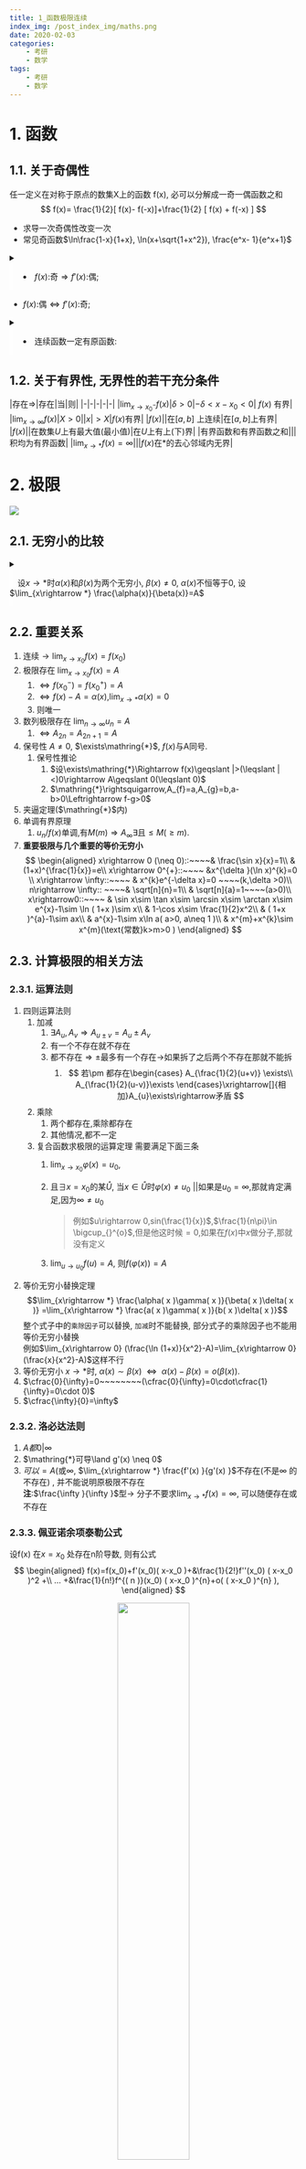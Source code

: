 ```yaml
---
title: 1_函数极限连续
index_img: /post_index_img/maths.png
date: 2020-02-03
categories:
    - 考研
    - 数学
tags:
    - 考研
    - 数学
---
```


<style>
summary{
    outline:none!important;
    text-align:left !important;
}
details{
  margin-left:0px !important;
  background:  linear-gradient(to right,#ffffff88 5px,#ffffff00 0) !important;
  text-align: center!important;
}
details summary::-webkit-details-marker { 
    display: none !important;
}
</style>


# 1. 函数

## 1.1. 关于奇偶性

任一定义在对称于原点的数集X上的函数 f(x), 必可以分解成一奇一偶函数之和  
$$
f(x)= \frac{1}{2}[ f(x)- f(-x)]+\frac{1}{2} [ f(x) + f(-x) ]
$$
- 求导一次奇偶性改变一次
- 常见奇函数$\ln\frac{1-x}{1+x}, \ln(x+\sqrt{1+x^2}), \frac{e^x- 1}{e^x+1}$

<details> 
<summary>

- $f(x)$:奇$\Rightarrow f'(x)$:偶;

</summary>

 $$
   \begin{aligned}
    \Rightarrow充分性   \xrightarrow[]{奇函数}&f(x)=-f(-x)\\
       \rightarrow& f'(x)=-(f(-x))'\\
       \rightarrow& f'(x)=f'(-x)\\
       \nLeftarrow必要性 \xrightarrow[]{偶函数}& f'(x)=f'(-x)\\
      & f(x)=\int_{0}^{x}f'(t)dt+C\\
      & f(-x)=\underbrace{\int_{0}^{-x}f'(t)dt}_{^{t=-u}\int_{0}^{-x}f'(-u)(-dt)=-\int_{0}^{x}f'(u)du}+C\\
       \xrightarrow[]{C=0}& f(x)为奇函数
   \end{aligned}
$$
`解释`: 连续的偶函数其原函数`之一`是奇函数; 

</details>

- $f(x)$:偶$\Leftrightarrow f'(x)$:奇;

<details> 
<summary>

- 连续函数一定有原函数:

</summary>

如果f(x)连续,则$(\int_{a}^{x}f(x)dx)'=f(x)$, 所以变上限积分至少是一个原函数

</details>


## 1.2. 关于有界性, 无界性的若干充分条件

|存在$\Rightarrow$|存在|当|则|
|-|-|-|-|-|
|$\lim_{x\rightarrow x_0^-} f(x)$|$\delta >0$|$-\delta<x-x_{0}<0$| $f(x)$ 有界|
|$\lim_{x\rightarrow \infty} f(x)$|$X>0$|$\vert x\vert>X$|$f(x)$有界|
|$f(x)$||在$[ a, b]$ 上连续|在$[ a, b ]$上有界|
|$f(x)$||在数集$U$上有最大值(最小值)|在$U$上有上(下)界|
|有界函数和有界函数之和|||积均为有界函数|
|$\lim_{x\rightarrow *} f(x)=\infty$|||$f(x)$在$*$的去心邻域内无界|


# 2. 极限

![](1_%E5%87%BD%E6%95%B0%E6%9E%81%E9%99%90%E8%BF%9E%E7%BB%AD/2020-03-22-12-55-45.png)

## 2.1. 无穷小的比较

<details> 
<summary>

&ensp;&ensp;设$x \rightarrow *$时$\alpha(x)$和$\beta(x)$为两个无穷小, $\beta(x)\neq 0$, $\alpha(x)$不恒等于0, 设$\lim_{x\rightarrow *} \frac{\alpha(x)}{\beta(x)}=A$  

</summary>

$$
\begin{aligned}
  A\neq 0 ::~~~~& 同阶无穷小\\
  =1::~~~~& 等价 \alpha(x)\sim \beta(x)\\
  =0::~~~~& \alpha为\beta高阶\rightarrow \alpha(x)=o(\beta(x))\\
  =\infty::~~~~& \alpha为\beta低阶
\end{aligned}
$$

</details>

## 2.2. 重要关系

1. 连续$\rightarrow \lim_{x\rightarrow x_0}f(x)=f(x_0)$
2. 极限存在 $\lim_{x\rightarrow x_{0}}f(x)=A$
   1. $\Leftrightarrow f(x_{0}^{-})=f(x_{0}^{+})=A$
   2. $\Leftrightarrow f(x)-A=\alpha (x)$,$\lim_{x\rightarrow *} \alpha (x)=0$
   3. 则唯一
3. 数列极限存在 $\lim_{n\rightarrow \infty} u_{n}=A$
   1. $\Leftrightarrow A_{2n}=A_{2n+1}=A$
4. 保号性
    $A\neq 0$, $\exists\mathring{*}$, $f(x)$与A同号.  
   1. 保号性推论
      1. $设\exists\mathring{*}\Rightarrow f(x)\geqslant |>(\leqslant |<)0\rightarrow A\geqslant 0(\leqslant 0)$
      2. $\mathring{*}\rightsquigarrow,A_{f}=a,A_{g}=b,a-b>0\Leftrightarrow f-g>0$
5. 夹逼定理($\mathring{*}$内)  
6. 单调有界原理
   1. ${ u_n }$/$f(x)$单调,有$M( m )\Rightarrow A_{\infty}\exists$且$\leqslant M( \geqslant m )$.  
7.  **重要极限与几个重要的等价无穷小**  
$$
\begin{aligned}
  x\rightarrow 0 (\neq 0)::~~~~& \frac{\sin x}{x}=1\\
  & (1+x)^{\frac{1}{x}}=e\\
 x\rightarrow 0^{+}::~~~~ &x^{\delta }(\ln x)^{k}=0 \\
 x\rightarrow \infty::~~~~ & x^{k}e^{-\delta x}=0 ~~~~(k,\delta >0)\\
  n\rightarrow \infty:: ~~~~& \sqrt[n]{n}=1\\
  & \sqrt[n]{a}=1~~~~(a>0)\\
 x\rightarrow0::~~~~ & \sin x\sim \tan x\sim \arcsin x\sim \arctan x\sim e^{x}-1\sim \ln ( 1+x )\sim x\\
 & 1-\cos x\sim \frac{1}{2}x^2\\
 & ( 1+x )^{a}-1\sim ax\\
 & a^{x}-1\sim x\ln a( a>0, a\neq 1 )\\
 & x^{m}+x^{k}\sim x^{m}(\text{常数}k>m>0 )
\end{aligned}
$$

## 2.3. 计算极限的相关方法

### 2.3.1. 运算法则

1. 四则运算法则
    1. 加减
       1. $\exists A_{u},A_{v}\Rightarrow A_{u\pm v}=A_{u}\pm A_{v}$
       2. 有一个不存在就不存在
       3. 都不存在$\Rightarrow \pm$最多有一个存在$\rightarrow$如果拆了之后两个不存在那就不能拆
          1. $$
                若\pm 都存在\begin{cases}
                   A_{\frac{1}{2}(u+v)} \exists\\
                    A_{\frac{1}{2}(u-v)}\exists 
                \end{cases}\xrightarrow[]{相加}A_{u}\exists\rightarrow矛盾
             $$
    2. 乘除
       1. 两个都存在,乘除都存在
       2. 其他情况,都不一定
    3. 复合函数求极限的运算定理
       需要满足下面三条
       1. $\lim_{x\rightarrow x_0} \varphi(x)=u_0,$
       2. 且$\exists x=x_0$的某$\mathring{U}$, 当$x\in \mathring{U}$时$\varphi(x)\neq u_0$
       ||如果是$u_0=\infty$,那就肯定满足,因为$\infty \neq u_0$
          
            > 例如$u\rightarrow 0,sin(\frac{1}{x})$,$\frac{1}{n\pi}\in \bigcup_{}^{o}$,但是他这时候$=0$,如果在$f(x)$中$x$做分子,那就没有定义
       1. $\lim_{u\rightarrow u_0} f(u)=A$, 则$f(\varphi(x))=A$
2.  等价无穷小替换定理  
    $$\lim_{x\rightarrow *} \frac{\alpha( x )\gamma( x )}{\beta( x )\delta( x )} =\lim_{x\rightarrow *} \frac{a( x )\gamma( x )}{b( x )\delta( x )}$$ 
    整个式子中的`乘除因子`可以替换, `加减`时不能替换, 部分式子的乘除因子也不能用等价无穷小替换  
    例如$\lim_{x\rightarrow 0} (\frac{\ln (1+x)}{x^2}-A)=\lim_{x\rightarrow 0} (\frac{x}{x^2}-A)$这样不行
3. 等价无穷小 $x\rightarrow *$时, $\alpha( x )\sim \beta( x )~~\Leftrightarrow~~\alpha(x)-\beta( x )=o( \beta( x ) ).$
4. $\cfrac{0}{\infty}=0~~~~~~~~(\cfrac{0}{\infty}=0\cdot\cfrac{1}{\infty}=0\cdot 0)$
5. $\cfrac{\infty}{0}=\infty$

### 2.3.2. 洛必达法则


1. $A都0|\infty$
2. $\mathring{*}可导\land g'(x) \neq 0$
3. $可以=A($或$\infty$, 
    $\lim_{x\rightarrow *} \frac{f'(x) }{g'(x) }$不存在(不是$\infty$ 的不存在) , 并不能说明原极限不存在  
**注**:$\frac{\infty }{\infty }$型$\rightarrow$ 分子不要求$\lim_{x\rightarrow *} f(x) =\infty$, 可以随便存在或不存在

### 2.3.3. 佩亚诺余项泰勒公式

设f(x) 在$x=x_0$ 处存在n阶导数, 则有公式  
$$
\begin{aligned}
f(x)=f(x_0)+f'(x_0)( x-x_0 )+&\frac{1}{2!}f''(x_0) ( x-x_0 )^2 +\\
... +&\frac{1}{n!}f^{( n )}(x_0) ( x-x_0 )^{n}+o( ( x-x_0 )^{n} ), 
\end{aligned}
$$
<center><img src="1_%E5%87%BD%E6%95%B0%E6%9E%81%E9%99%90%E8%BF%9E%E7%BB%AD/2020-03-01-17-47-16.png" width=50%/></center>

$df=f(x)-f(x_{0})$;$dx=x-x_{0}$
其中, $\lim_{x\rightarrow x_0}\frac{o( ( x-x_0 )^{n} )}{( x-x_0)^{n}}=0$.
几个常用函数的x=0处展开的佩亚诺余项泰勒公式如下  
1. $e^{x}=1+x+\frac{1}{2!}x^2+... +\frac{1}{n!}x^{n}+o( x^{n} )$; 
2. $\sin x=x-\frac{1}{3!}x^3+... +\frac{( -1 )^{n}}{( 2n+1 )!}x^{2n+1}+o( x^{2n+2} )$ 
3. $\cos x=1-\frac{1}{2!}x^2+... + \frac{( -1 )^{n}}{( 2n )!}x^{2n} +o( x^{2n+1} );$  
4. $\ln ( 1+x )=x-\frac{x^2}{2}+\frac{x^3}{3}-... +( -1 )^{n-1}\frac{x^{n}}{n}+o( x^{n} )$  
5. $( 1+x )^{m}=1+mx+\frac{m( m-1 )}{2!}x^2+... +\frac{m( m-1 )... ( m-n+1 )}{n!}x^{n}+o( x^{n} )$ 
6. $\frac{1}{1-x}=\sum_{n=1}^{\infty}x^{n}$&ensp; <font color=#4169E1>(几何级数)</font>

### 2.3.4. 利用积分和式求极限

设$f(x)$在$[0, 1]$上连续,
$$
\begin{aligned} u_n=\frac{1}{n}\sum_{i=1}^{n} f(\frac{i}{n})\text{或}
u_n=\frac{1}{n}\sum_{i=0}^{n-1})f(\frac{i}{n}), \\
\text{则} \lim_{n\rightarrow \infty} u_n=\lim_{n\rightarrow \infty} 
\frac{1}{n}\sum_{i=1}^{n}f(\frac{i}{n})=\int_{0}^{1}f(x)dx   
\end{aligned}
$$

# 3. 函数的连续与间断

## 3.1. 定义

$A_{*}\rightarrow \lim_{x\rightarrow *}$

1. $\rightsquigarrow(点)\Leftrightarrow \mathring{*}有定义\land A=f(*)$
1. $\rightsquigarrow(点左)\Leftrightarrow 左\mathring{*}有定义\land A_{*^{-}}=f(*)$
4. **第一类间断点**  
   $设f(x)\mathring{x_0}有定义$
   1. 可去间断点  
        $A_{x_0}\neq A_{x_0}$存在, $f(x_0)$无定义或有定义
   2. 跳跃间断点:  
        $A_{x_0^{-}}\neq A_{x_0^{+}}$都存在, 不论$f(x_0)$是否存在, 存在时等于什么都无关 
5. **第二类间断点**  
    $设f(x)\mathring{x_0}有定义,A_{x_0^-}A_{x_0^{+}}至少一个不存在$
    1. 无穷间断点:  
        $f(x)=\frac{1}{x}$  ($x=0$处)  
    2. 震荡间断点:  
        $f(x)=\sin \frac{1}{x}$ ($x=0$处) 不存在极限(一会儿0一会1)

## 3.2. 重要性质, 定理, 公式

1. $u,v\rightsquigarrow\rightarrow 四则运算\rightsquigarrow$
2. $f(u),u_0\rightsquigarrow$ $g(x),x_0\rightsquigarrow,g(x_0)=u_0\Rightarrow f(g(x_0)),x_0\rightsquigarrow$ 
3. 基本初等函数在他的定义域上都是连续的
4. 初等函数在他的定义域上的区域间都是连续的
4. 闭区间上的连续函数的性质  
   设$f(x)$ 在闭区间$[a, b]$上连续,则在$[a,b]$上
   1. 有界(有界性定理)
   2. 最大值和最小值(最值定理)
   3. $m\leqslant \mu \leqslant M, m$和$M$分别为$f(x)$ 在区间$[a, b]$上的最小值和最大值, 至少存在一点$\xi\in [a, b]$使$f(\xi)=\mu$ (介值定理) 即可以在$f(a)$和$f(b)$之间取任何值
   4. $f(a)f(b)<0$, 则至少存在一点$\xi\in (a, b)$, 使$f(\xi) =0$(零点定理)  
   【注】(3)中, 若$\mu$ 满足$m<\mu<M, \text{则}\xi\in (a, b)$
